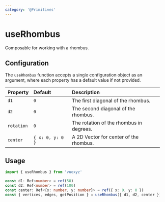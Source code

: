 ```yaml
---
category: '@Primitives'
---
```


# useRhombus

Composable for working with a rhombus.

## Configuration

The `useRhombus` function accepts a single configuration object as an argument, where each property has a default value if not provided.

| Property   | Default          | Description                             |
|:-----------|:-----------------|:----------------------------------------|
| `d1`       | `0`              | The first diagonal of the rhombus.      |
| `d2`       | `0`              | The second diagonal of the rhombus.     |
| `rotation` | `0`              | The rotation of the rhombus in degrees. |
| `center`   | `{ x: 0, y: 0 }` | A 2D Vector for center of the rhombus.  |

## Usage

```ts
import { useRhombus } from 'vuexyz'

const d1: Ref<number> = ref(50)
const d2: Ref<number> = ref(100)
const center: Ref<{x: number, y: number}> = ref({ x: 0, y: 0 })
const { vertices, edges, getPosition } = useRhombus({ d1, d2, center })
```
